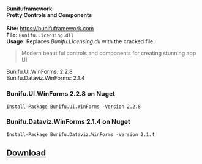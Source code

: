 #### Bunifuframework <br> Pretty Controls and Components

**Site:** https://bunifuframework.com  
**File:** `Bunifu.Licensing.dll`  
**Usage:** Replaces *Bunifu.Licensing.dll* with the cracked file.


> Modern beautiful controls and components for creating stunning app UI

Bunifu.UI.WinForms: 2.2.8  
Bunifu.Dataviz.WinForms: 2.1.4

### Bunifu.UI.WinForms 2.2.8 on Nuget
```
Install-Package Bunifu.UI.WinForms -Version 2.2.8
```

### Bunifu.Dataviz.WinForms 2.1.4 on Nuget  
```
Install-Package Bunifu.Dataviz.WinForms -Version 2.1.4
```

## [Download](https://github.com/cydolo/CyberReverse/releases/download/12.0/Bunifu.Licensing.rar)
